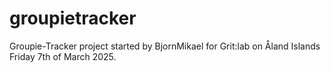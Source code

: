 # groupietracker
Groupie-Tracker project started by BjornMikael for Grit:lab on Åland Islands Friday 7th of March 2025.
